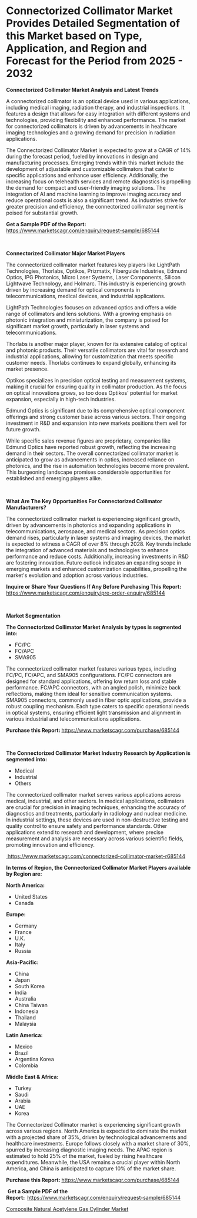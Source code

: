 <p><h1>Connectorized Collimator Market Provides Detailed Segmentation of this Market based on Type, Application, and Region and Forecast for the Period from 2025 - 2032</h1></p><p><strong>Connectorized Collimator Market Analysis and Latest Trends</strong></p>
<p><p>A connectorized collimator is an optical device used in various applications, including medical imaging, radiation therapy, and industrial inspections. It features a design that allows for easy integration with different systems and technologies, providing flexibility and enhanced performance. The market for connectorized collimators is driven by advancements in healthcare imaging technologies and a growing demand for precision in radiation applications.</p><p>The Connectorized Collimator Market is expected to grow at a CAGR of 14% during the forecast period, fueled by innovations in design and manufacturing processes. Emerging trends within this market include the development of adjustable and customizable collimators that cater to specific applications and enhance user efficiency. Additionally, the increasing focus on telehealth services and remote diagnostics is propelling the demand for compact and user-friendly imaging solutions. The integration of AI and machine learning to improve imaging accuracy and reduce operational costs is also a significant trend. As industries strive for greater precision and efficiency, the connectorized collimator segment is poised for substantial growth.</p></p>
<p><strong>Get a Sample PDF of the Report:&nbsp;</strong> <a href="https://www.marketscagr.com/enquiry/request-sample/685144?utm_campaign=2097&utm_medium=2&utm_source=Github&utm_content=ia&utm_term=27032025&utm_id=connectorized-collimator">https://www.marketscagr.com/enquiry/request-sample/685144</a></p>
<p>&nbsp;</p>
<p><strong>Connectorized Collimator Major Market Players</strong></p>
<p><p>The connectorized collimator market features key players like LightPath Technologies, Thorlabs, Optikos, Prizmatix, Fiberguide Industries, Edmund Optics, IPG Photonics, Micro Laser Systems, Laser Components, Silicon Lightwave Technology, and Holmarc. This industry is experiencing growth driven by increasing demand for optical components in telecommunications, medical devices, and industrial applications.</p><p>LightPath Technologies focuses on advanced optics and offers a wide range of collimators and lens solutions. With a growing emphasis on photonic integration and miniaturization, the company is poised for significant market growth, particularly in laser systems and telecommunications.</p><p>Thorlabs is another major player, known for its extensive catalog of optical and photonic products. Their versatile collimators are vital for research and industrial applications, allowing for customization that meets specific customer needs. Thorlabs continues to expand globally, enhancing its market presence.</p><p>Optikos specializes in precision optical testing and measurement systems, making it crucial for ensuring quality in collimator production. As the focus on optical innovations grows, so too does Optikos' potential for market expansion, especially in high-tech industries.</p><p>Edmund Optics is significant due to its comprehensive optical component offerings and strong customer base across various sectors. Their ongoing investment in R&D and expansion into new markets positions them well for future growth.</p><p>While specific sales revenue figures are proprietary, companies like Edmund Optics have reported robust growth, reflecting the increasing demand in their sectors. The overall connectorized collimator market is anticipated to grow as advancements in optics, increased reliance on photonics, and the rise in automation technologies become more prevalent. This burgeoning landscape promises considerable opportunities for established and emerging players alike.</p></p>
<p>&nbsp;</p>
<p><strong>What Are The Key Opportunities For Connectorized Collimator Manufacturers?</strong></p>
<p><p>The connectorized collimator market is experiencing significant growth, driven by advancements in photonics and expanding applications in telecommunications, aerospace, and medical sectors. As precision optics demand rises, particularly in laser systems and imaging devices, the market is expected to witness a CAGR of over 8% through 2028. Key trends include the integration of advanced materials and technologies to enhance performance and reduce costs. Additionally, increasing investments in R&D are fostering innovation. Future outlook indicates an expanding scope in emerging markets and enhanced customization capabilities, propelling the market's evolution and adoption across various industries.</p></p>
<p><strong>Inquire or Share Your Questions If Any Before Purchasing This Report:</strong> <a href="https://www.marketscagr.com/enquiry/pre-order-enquiry/685144?utm_campaign=2097&utm_medium=2&utm_source=Github&utm_content=ia&utm_term=27032025&utm_id=connectorized-collimator">https://www.marketscagr.com/enquiry/pre-order-enquiry/685144</a></p>
<p>&nbsp;</p>
<p><strong>Market Segmentation</strong></p>
<p><strong>The Connectorized Collimator Market Analysis by types is segmented into:</strong></p>
<p><ul><li>FC/PC</li><li>FC/APC</li><li>SMA905</li></ul></p>
<p><p>The connectorized collimator market features various types, including FC/PC, FC/APC, and SMA905 configurations. FC/PC connectors are designed for standard applications, offering low return loss and stable performance. FC/APC connectors, with an angled polish, minimize back reflections, making them ideal for sensitive communication systems. SMA905 connectors, commonly used in fiber optic applications, provide a robust coupling mechanism. Each type caters to specific operational needs in optical systems, ensuring efficient light transmission and alignment in various industrial and telecommunications applications.</p></p>
<p><strong>Purchase this Report:&nbsp;</strong><a href="https://www.marketscagr.com/purchase/685144?utm_campaign=2097&utm_medium=2&utm_source=Github&utm_content=ia&utm_term=27032025&utm_id=connectorized-collimator">https://www.marketscagr.com/purchase/685144</a></p>
<p>&nbsp;</p>
<p><strong>The Connectorized Collimator Market Industry Research by Application is segmented into:</strong></p>
<p><ul><li>Medical</li><li>Industrial</li><li>Others</li></ul></p>
<p><p>The connectorized collimator market serves various applications across medical, industrial, and other sectors. In medical applications, collimators are crucial for precision in imaging techniques, enhancing the accuracy of diagnostics and treatments, particularly in radiology and nuclear medicine. In industrial settings, these devices are used in non-destructive testing and quality control to ensure safety and performance standards. Other applications extend to research and development, where precise measurement and analysis are necessary across various scientific fields, promoting innovation and efficiency.</p></p>
<p><a href="https://www.marketscagr.com/connectorized-collimator-market-r685144?utm_campaign=2097&utm_medium=2&utm_source=Github&utm_content=ia&utm_term=27032025&utm_id=connectorized-collimator">&nbsp;https://www.marketscagr.com/connectorized-collimator-market-r685144</a></p>
<p><strong>In terms of Region, the Connectorized Collimator Market Players available by Region are:</strong></p>
<p>
    <p> <strong> North America: </strong>
        <ul>
            <li>United States</li>
            <li>Canada</li>
        </ul>
        </p> 
    <p> <strong> Europe: </strong>
        <ul>
            <li>Germany</li>
            <li>France</li>
            <li>U.K.</li>
            <li>Italy</li>
            <li>Russia</li>
        </ul>
        </p> 
    <p> <strong> Asia-Pacific: </strong>
        <ul>
            <li>China</li>
            <li>Japan</li>
            <li>South Korea</li>
            <li>India</li>
            <li>Australia</li>
            <li>China Taiwan</li>
            <li>Indonesia</li>
            <li>Thailand</li>
            <li>Malaysia</li>
        </ul>
        </p> 
    <p> <strong> Latin America: </strong>
        <ul>
            <li>Mexico</li>
            <li>Brazil</li>
            <li>Argentina Korea</li>
            <li>Colombia</li>
        </ul>
        </p> 
    <p> <strong> Middle East & Africa: </strong>
        <ul>
            <li>Turkey</li>
            <li>Saudi</li>
            <li>Arabia</li>
            <li>UAE</li>
            <li>Korea</li>
        </ul>
    </p>
    </p>
<p><p>The Connectorized Collimator market is experiencing significant growth across various regions. North America is expected to dominate the market with a projected share of 35%, driven by technological advancements and healthcare investments. Europe follows closely with a market share of 30%, spurred by increasing diagnostic imaging needs. The APAC region is estimated to hold 25% of the market, fueled by rising healthcare expenditures. Meanwhile, the USA remains a crucial player within North America, and China is anticipated to capture 10% of the market share.</p></p>
<p><strong>Purchase this Report: </strong><a href="https://www.marketscagr.com/purchase/685144?utm_campaign=2097&utm_medium=2&utm_source=Github&utm_content=ia&utm_term=27032025&utm_id=connectorized-collimator">https://www.marketscagr.com/purchase/685144</a></p>
<p>&nbsp;<strong>Get a Sample PDF of the Report:&nbsp;&nbsp;</strong><a href="https://www.marketscagr.com/enquiry/request-sample/685144?utm_campaign=2097&utm_medium=2&utm_source=Github&utm_content=ia&utm_term=27032025&utm_id=connectorized-collimator">https://www.marketscagr.com/enquiry/request-sample/685144</a></p>
<p><strong></strong></p>
<p><p><a href="https://github.com/FlorianWolf90/Market-Research-Report-List-2/blob/main/composite-natural-acetylene-gas-cylinder-market.md?utm_campaign=2097&utm_medium=2&utm_source=Github&utm_content=ia&utm_term=27032025&utm_id=connectorized-collimator">Composite Natural Acetylene Gas Cylinder Market</a></p></p>